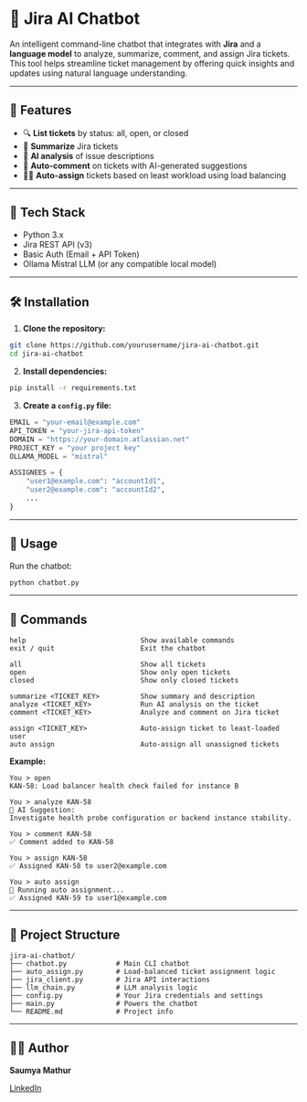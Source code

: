 
# 🤖 Jira AI Chatbot

An intelligent command-line chatbot that integrates with **Jira** and a **language model** to analyze, summarize, comment, and assign Jira tickets.
This tool helps streamline ticket management by offering quick insights and updates using natural language understanding.

---

## 🚀 Features

* 🔍 **List tickets** by status: all, open, or closed  
* 📄 **Summarize** Jira tickets  
* 🧠 **AI analysis** of issue descriptions  
* 💬 **Auto-comment** on tickets with AI-generated suggestions  
* 🧑‍💼 **Auto-assign** tickets based on least workload using load balancing  

---

## 🧠 Tech Stack

* Python 3.x  
* Jira REST API (v3)  
* Basic Auth (Email + API Token)  
* Ollama Mistral LLM (or any compatible local model)  

---

## 🛠️ Installation

1. **Clone the repository:**

```bash
git clone https://github.com/yourusername/jira-ai-chatbot.git
cd jira-ai-chatbot
````

2. **Install dependencies:**

```bash
pip install -r requirements.txt
```

3. **Create a `config.py` file:**

```python
EMAIL = "your-email@example.com"
API_TOKEN = "your-jira-api-token"
DOMAIN = "https://your-domain.atlassian.net"
PROJECT_KEY = "your project key"
OLLAMA_MODEL = "mistral"

ASSIGNEES = {
    "user1@example.com": "accountId1",
    "user2@example.com": "accountId2",
    ...
}
```

---

## 💬 Usage

Run the chatbot:

```bash
python chatbot.py
```

---

## 🔧 Commands

```
help                            Show available commands  
exit / quit                     Exit the chatbot  

all                             Show all tickets  
open                            Show only open tickets  
closed                          Show only closed tickets  

summarize <TICKET_KEY>          Show summary and description  
analyze <TICKET_KEY>            Run AI analysis on the ticket  
comment <TICKET_KEY>            Analyze and comment on Jira ticket  

assign <TICKET_KEY>             Auto-assign ticket to least-loaded user  
auto assign                     Auto-assign all unassigned tickets  
```

**Example:**

```
You > open  
KAN-58: Load balancer health check failed for instance B  

You > analyze KAN-58  
🧠 AI Suggestion:  
Investigate health probe configuration or backend instance stability.  

You > comment KAN-58  
✅ Comment added to KAN-58  

You > assign KAN-58  
✅ Assigned KAN-58 to user2@example.com  

You > auto assign  
🔄 Running auto assignment...  
✅ Assigned KAN-59 to user1@example.com  
```

---

## 📁 Project Structure

```
jira-ai-chatbot/
├── chatbot.py            # Main CLI chatbot  
├── auto_assign.py        # Load-balanced ticket assignment logic  
├── jira_client.py        # Jira API interactions  
├── llm_chain.py          # LLM analysis logic  
├── config.py             # Your Jira credentials and settings  
├── main.py               # Powers the chatbot  
└── README.md             # Project info  
```

---

## 👩‍💻 Author

**Saumya Mathur**

[LinkedIn](https://www.linkedin.com/in/saumya-mathur-60351a270/)


